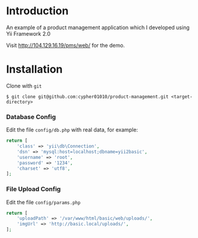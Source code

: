 # Introduction

An example of a product management application which I developed using Yii Framework 2.0  

Visit http://104.129.16.19/pms/web/ for the demo.


# Installation
Clone with `git` 

```shell
$ git clone git@github.com:cypher01010/product-management.git <target-directory>
```
### Database Config

Edit the file `config/db.php` with real data, for example:

```php
return [
    'class' => 'yii\db\Connection',
    'dsn' => 'mysql:host=localhost;dbname=yii2basic',
    'username' => 'root',
    'password' => '1234',
    'charset' => 'utf8',
];
```
### File Upload Config

Edit the file `config/params.php`
```php
return [
    'uploadPath' => '/var/www/html/basic/web/uploads/',
    'imgUrl' => 'http://basic.local/uploads/',
];
```

